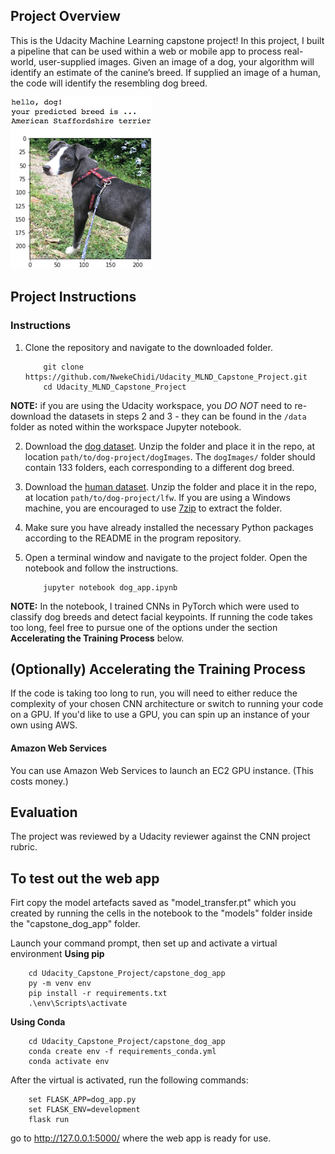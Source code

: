 [//]: # (Image References)

[image1]: ./images/sample_dog_output.png "Sample Output"
[image2]: ./images/vgg16_model.png "VGG-16 Model Layers"
[image3]: ./images/vgg16_model_draw.png "VGG16 Model Figure"


## Project Overview

This is the Udacity Machine Learning capstone project! In this project, I built a pipeline that can be used within a web or mobile app to process real-world, user-supplied images.  Given an image of a dog, your algorithm will identify an estimate of the canine’s breed.  If supplied an image of a human, the code will identify the resembling dog breed.  

![Sample Output][image1]

## Project Instructions

### Instructions

1. Clone the repository and navigate to the downloaded folder.
	
	```	
		git clone https://github.com/NwekeChidi/Udacity_MLND_Capstone_Project.git
		cd Udacity_MLND_Capstone_Project
	```
	
__NOTE:__ if you are using the Udacity workspace, you *DO NOT* need to re-download the datasets in steps 2 and 3 - they can be found in the `/data` folder as noted within the workspace Jupyter notebook.

2. Download the [dog dataset](https://s3-us-west-1.amazonaws.com/udacity-aind/dog-project/dogImages.zip).  Unzip the folder and place it in the repo, at location `path/to/dog-project/dogImages`.  The `dogImages/` folder should contain 133 folders, each corresponding to a different dog breed.
3. Download the [human dataset](http://vis-www.cs.umass.edu/lfw/lfw.tgz).  Unzip the folder and place it in the repo, at location `path/to/dog-project/lfw`.  If you are using a Windows machine, you are encouraged to use [7zip](http://www.7-zip.org/) to extract the folder. 
4. Make sure you have already installed the necessary Python packages according to the README in the program repository.
5. Open a terminal window and navigate to the project folder. Open the notebook and follow the instructions.
	
	```
		jupyter notebook dog_app.ipynb
	```

__NOTE:__ In the notebook, I trained CNNs in PyTorch which were used to classify dog breeds and detect facial keypoints.  If running the code takes too long, feel free to pursue one of the options under the section __Accelerating the Training Process__ below.



## (Optionally) Accelerating the Training Process 

If the code is taking too long to run, you will need to either reduce the complexity of your chosen CNN architecture or switch to running your code on a GPU.  If you'd like to use a GPU, you can spin up an instance of your own using AWS.

#### Amazon Web Services

You can use Amazon Web Services to launch an EC2 GPU instance. (This costs money.)

## Evaluation

The project was reviewed by a Udacity reviewer against the CNN project rubric.


## To test out the web app
Firt copy the model artefacts saved as "model_transfer.pt" which you created by running the cells in the notebook to the "models" folder inside the "capstone_dog_app" folder.

Launch your command prompt, then set up and activate a virtual environment
__Using pip__
```
	cd Udacity_Capstone_Project/capstone_dog_app
	py -m venv env
	pip install -r requirements.txt
	.\env\Scripts\activate
```

__Using Conda__
```
	cd Udacity_Capstone_Project/capstone_dog_app
	conda create env -f requirements_conda.yml
	conda activate env
```
After the virtual is activated, run the following commands:
```
	set FLASK_APP=dog_app.py
	set FLASK_ENV=development
	flask run
```
go to http://127.0.0.1:5000/ where the web app is ready for use.

